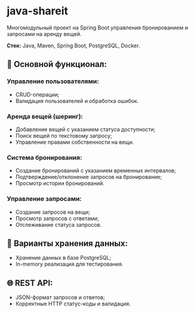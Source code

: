 # java-shareit
Многомодульный проект на Spring Boot управления бронированием и запросами на аренду вещей.

**Стек:** Java, Maven, Spring Boot, PostgreSQL, Docker.

## 💼 Основной функционал:
### Управление пользователями:
*   CRUD-операции;
*   Валидация пользователей и обработка ошибок.

### Аренда вещей (шеринг):
*   Добавление вещей с указанием статуса доступности;
*   Поиск вещей по текстовому запросу;
*   Управление правами собственности на вещи.

### Система бронирования:
*   Создание бронирований с указанием временных интервалов;
*   Подтверждение/отклонение запросов на бронирование;
*   Просмотр истории бронирований.

### Управление запросами:
*   Создание запросов на вещи;
*   Просмотр запросов с ответами;
*   Отслеживание статуса запросов.

## 💾 Варианты хранения данных:
*   Хранение данных в базе PostgreSQL;
*   In-memory реализация для тестирования.

## 🌐 REST API:
*   JSON-формат запросов и ответов;
*   Корректные HTTP статус-коды и валидация.
